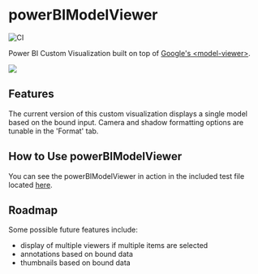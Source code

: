 # powerBIModelViewer
![CI](https://github.com/kelleyma49/powerBIModelViewer/workflows/CI/badge.svg)

Power BI Custom Visualization built on top of [Google's &lt;model-viewer&gt;](https://modelviewer.dev/).

![](demo.gif)

## Features
The current version of this custom visualization displays a single model based on the bound input. Camera and shadow formatting options are tunable in the 'Format' tab.

## How to Use powerBIModelViewer
You can see the powerBIModelViewer in action in the included test file located [here](test_data/TestModelViewer.pbix).

## Roadmap
Some possible future features include:
* display of multiple viewers if multiple items are selected
* annotations based on bound data
* thumbnails based on bound data
